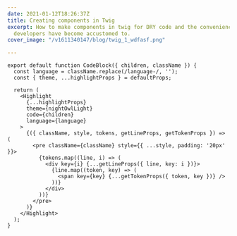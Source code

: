 ```yaml
---
date: 2021-01-12T18:26:37Z
title: Creating components in Twig
excerpt: How to make components in twig for DRY code and the convenience us JavaScript
  developers have become accustomed to.
cover_image: "/v1611340147/blog/twig_1_wdfasf.png"

---
```


    export default function CodeBlock({ children, className }) {
      const language = className.replace(/language-/, '');
      const { theme, ...highlightProps } = defaultProps;
    
      return (
        <Highlight
          {...highlightProps}
          theme={nightOwlLight}
          code={children}
          language={language}
        >
          {({ className, style, tokens, getLineProps, getTokenProps }) => (
            <pre className={className} style={{ ...style, padding: '20px' }}>
              {tokens.map((line, i) => (
                <div key={i} {...getLineProps({ line, key: i })}>
                  {line.map((token, key) => (
                    <span key={key} {...getTokenProps({ token, key })} />
                  ))}
                </div>
              ))}
            </pre>
          )}
        </Highlight>
      );
    }